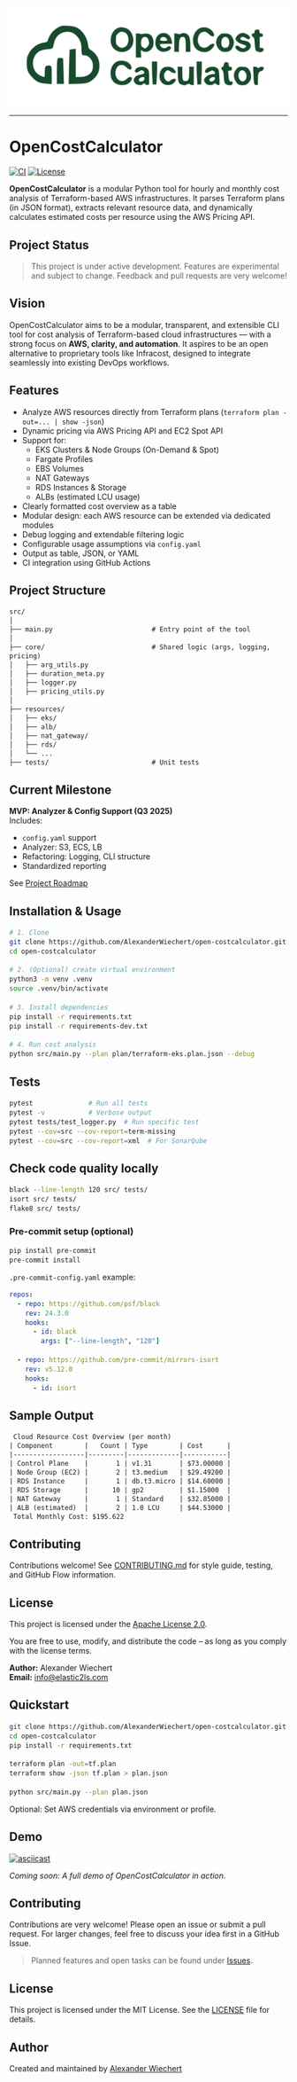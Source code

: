 ![OpenCostCalculator Logo](OpenCostCalculator_CloudGreen.svg)

---

# OpenCostCalculator

[![CI](https://github.com/AlexanderWiechert/open-costcalculator/actions/workflows/ci.yml/badge.svg)](https://github.com/AlexanderWiechert/open-costcalculator/actions)
[![License](https://img.shields.io/github/license/AlexanderWiechert/open-costcalculator)](LICENSE)

**OpenCostCalculator** is a modular Python tool for hourly and monthly cost analysis of Terraform-based AWS infrastructures. It parses Terraform plans (in JSON format), extracts relevant resource data, and dynamically calculates estimated costs per resource using the AWS Pricing API.

## Project Status
> This project is under active development. Features are experimental and subject to change. Feedback and pull requests are very welcome!


## Vision
OpenCostCalculator aims to be a modular, transparent, and extensible CLI tool for cost analysis of Terraform-based cloud infrastructures — with a strong focus on **AWS, clarity, and automation**. It aspires to be an open alternative to proprietary tools like Infracost, designed to integrate seamlessly into existing DevOps workflows.

## Features

- Analyze AWS resources directly from Terraform plans (`terraform plan -out=... | show -json`)
- Dynamic pricing via AWS Pricing API and EC2 Spot API
- Support for:
    - EKS Clusters & Node Groups (On-Demand & Spot)
    - Fargate Profiles
    - EBS Volumes
    - NAT Gateways
    - RDS Instances & Storage
    - ALBs (estimated LCU usage)
- Clearly formatted cost overview as a table
- Modular design: each AWS resource can be extended via dedicated modules
- Debug logging and extendable filtering logic
- Configurable usage assumptions via `config.yaml`
- Output as table, JSON, or YAML
- CI integration using GitHub Actions

## Project Structure

```
src/
│
├── main.py                         # Entry point of the tool
│
├── core/                           # Shared logic (args, logging, pricing)
│   ├── arg_utils.py
│   ├── duration_meta.py
│   ├── logger.py
│   ├── pricing_utils.py
│
├── resources/
│   ├── eks/
│   ├── alb/
│   ├── nat_gateway/
│   ├── rds/
│   └── ...
├── tests/                          # Unit tests
```

## Current Milestone

**MVP: Analyzer & Config Support (Q3 2025)**  
Includes:
- `config.yaml` support
- Analyzer: S3, ECS, LB
- Refactoring: Logging, CLI structure
- Standardized reporting

See [Project Roadmap](docs/roadmap.md)

##  Installation & Usage

```bash
# 1. Clone
git clone https://github.com/AlexanderWiechert/open-costcalculator.git
cd open-costcalculator

# 2. (Optional) create virtual environment
python3 -m venv .venv
source .venv/bin/activate

# 3. Install dependencies
pip install -r requirements.txt
pip install -r requirements-dev.txt

# 4. Run cost analysis
python src/main.py --plan plan/terraform-eks.plan.json --debug
```

## Tests

```bash
pytest              # Run all tests
pytest -v           # Verbose output
pytest tests/test_logger.py  # Run specific test
pytest --cov=src --cov-report=term-missing
pytest --cov=src --cov-report=xml  # For SonarQube
```

## Check code quality locally

```bash
black --line-length 120 src/ tests/
isort src/ tests/
flake8 src/ tests/
```

### Pre-commit setup (optional)

```bash
pip install pre-commit
pre-commit install
```

`.pre-commit-config.yaml` example:
```yaml
repos:
  - repo: https://github.com/psf/black
    rev: 24.3.0
    hooks:
      - id: black
        args: ["--line-length", "120"]

  - repo: https://github.com/pre-commit/mirrors-isort
    rev: v5.12.0
    hooks:
      - id: isort
```

## Sample Output

```text
 Cloud Resource Cost Overview (per month)
| Component        |   Count | Type        | Cost      |
|------------------|---------|-------------|-----------|
| Control Plane    |       1 | v1.31       | $73.00000 |
| Node Group (EC2) |       2 | t3.medium   | $29.49200 |
| RDS Instance     |       1 | db.t3.micro | $14.60000 |
| RDS Storage      |      10 | gp2         | $1.15000  |
| NAT Gateway      |       1 | Standard    | $32.85000 |
| ALB (estimated)  |       2 | 1.0 LCU     | $44.53000 |
 Total Monthly Cost: $195.622
```

## Contributing

Contributions welcome! See [CONTRIBUTING.md](CONTRIBUTING.md) for style guide, testing, and GitHub Flow information.

## License

This project is licensed under the [Apache License 2.0](LICENSE).

You are free to use, modify, and distribute the code – as long as you comply with the license terms.

**Author:** Alexander Wiechert  
**Email:** info@elastic2ls.com

##  Quickstart

```bash
git clone https://github.com/AlexanderWiechert/open-costcalculator.git
cd open-costcalculator
pip install -r requirements.txt

terraform plan -out=tf.plan
terraform show -json tf.plan > plan.json

python src/main.py --plan plan.json
```

Optional: Set AWS credentials via environment or profile.

##  Demo

[![asciicast](https://asciinema.org/a/demo.svg)](https://asciinema.org/a/demo)

*Coming soon: A full demo of OpenCostCalculator in action.*

##  Contributing

Contributions are very welcome! Please open an issue or submit a pull request. For larger changes, feel free to discuss your idea first in a GitHub Issue.

> Planned features and open tasks can be found under [Issues](https://github.com/AlexanderWiechert/open-costcalculator/issues).

##  License

This project is licensed under the MIT License. See the [LICENSE](LICENSE) file for details.

##  Author

Created and maintained by [Alexander Wiechert](mailto:info@elastic2ls.com)
